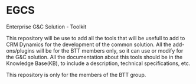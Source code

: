 # EGCS
Enterprise G&amp;C Solution - Toolkit

This repository will be use to add all the tools that will be usefull to add to CRM Dynamics for the development of the common solution.
All the add-ons/plugins will be for the BTT members only, so it can use or modify for the G&C solution.
All the documentation about this tools should be in the Knowledge Base(KB), to include a description, technical specifications, etc.

This repository is only for the members of the BTT group.
